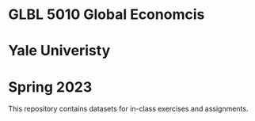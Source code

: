 
# GLBL 5010 Global Economcis 
# Yale Univeristy 
# Spring 2023


This repository contains datasets for in-class exercises and assignments. 
